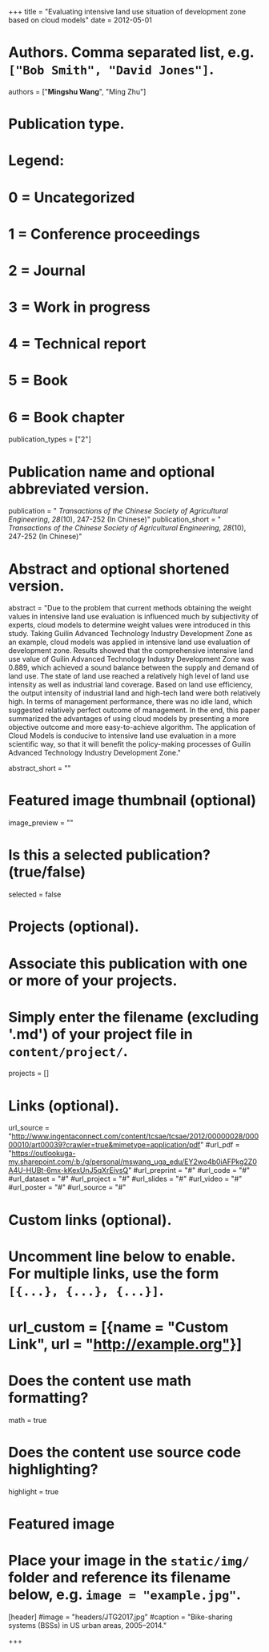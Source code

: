 +++
title = "Evaluating intensive land use situation of development zone based on cloud models"
date = 2012-05-01

# Authors. Comma separated list, e.g. `["Bob Smith", "David Jones"]`.
authors = ["**Mingshu Wang**", "Ming Zhu"]

# Publication type.
# Legend:
# 0 = Uncategorized
# 1 = Conference proceedings
# 2 = Journal
# 3 = Work in progress
# 4 = Technical report
# 5 = Book
# 6 = Book chapter
publication_types = ["2"]

# Publication name and optional abbreviated version.
publication = " *Transactions of the Chinese Society of Agricultural Engineering*, *28*(10), 247-252 (In Chinese)"
publication_short = " *Transactions of the Chinese Society of Agricultural Engineering*, *28*(10), 247-252 (In Chinese)"

# Abstract and optional shortened version.
abstract = "Due to the problem that current methods obtaining the weight values in intensive land use evaluation is influenced much by subjectivity of experts, cloud models to determine weight values were introduced in this study. Taking Guilin Advanced Technology Industry Development Zone as an example, cloud models was applied in intensive land use evaluation of development zone. Results showed that the comprehensive intensive land use value of Guilin Advanced Technology Industry Development Zone was 0.889, which achieved a sound balance between the supply and demand of land use. The state of land use reached a relatively high level of land use intensity as well as industrial land coverage. Based on land use efficiency, the output intensity of industrial land and high-tech land were both relatively high. In terms of management performance, there was no idle land, which suggested relatively perfect outcome of management. In the end, this paper summarized the advantages of using cloud models by presenting a more objective outcome and more easy-to-achieve algorithm. The application of Cloud Models is conducive to intensive land use evaluation in a more scientific way, so that it will benefit the policy-making processes of Guilin Advanced Technology Industry Development Zone."

abstract_short = ""

# Featured image thumbnail (optional)
image_preview = ""

# Is this a selected publication? (true/false)
selected = false

# Projects (optional).
#   Associate this publication with one or more of your projects.
#   Simply enter the filename (excluding '.md') of your project file in `content/project/`.

projects = []

# Links (optional).
url_source = "http://www.ingentaconnect.com/content/tcsae/tcsae/2012/00000028/00000010/art00039?crawler=true&mimetype=application/pdf"
#url_pdf = "https://outlookuga-my.sharepoint.com/:b:/g/personal/mswang_uga_edu/EY2wo4b0iAFPkg2Z0A4U-HUBt-6mx-kKexUnJ5qXrEivsQ"
#url_preprint = "#"
#url_code = "#"
#url_dataset = "#"
#url_project = "#"
#url_slides = "#"
#url_video = "#"
#url_poster = "#"
#url_source = "#"

# Custom links (optional).
#   Uncomment line below to enable. For multiple links, use the form `[{...}, {...}, {...}]`.
# url_custom = [{name = "Custom Link", url = "http://example.org"}]

# Does the content use math formatting?
math = true

# Does the content use source code highlighting?
highlight = true

# Featured image
# Place your image in the `static/img/` folder and reference its filename below, e.g. `image = "example.jpg"`.
[header]
#image = "headers/JTG2017.jpg"
#caption = "Bike-sharing systems (BSSs) in US urban areas, 2005–2014."

+++


